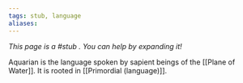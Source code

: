 ```yaml
---
tags: stub, language
aliases:
---
```


*This page is a #stub . You can help by expanding it!*

Aquarian is the language spoken by sapient beings of the [[Plane of Water]]. It is rooted in [[Primordial (language)]].